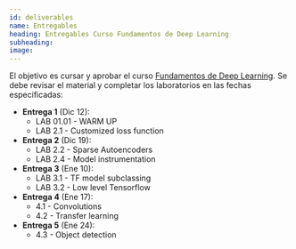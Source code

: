 ```yaml
---
id: deliverables
name: Entregables
heading: Entregables Curso Fundamentos de Deep Learning
subheading: 
image: 
---
```


El objetivo es cursar y aprobar el curso [Fundamentos de Deep Learning](https://fagonzalezo.github.io/2021.deeplearning/intro.html#). Se debe revisar el material y completar los laboratorios en las fechas especificadas:

* **Entrega 1** (Dic 12):
  * LAB 01.01 - WARM UP
  * LAB 2.1 - Customized loss function
* **Entrega 2** (Dic 19):
  * LAB 2.2 - Sparse Autoencoders
  * LAB 2.4 - Model instrumentation
* **Entrega 3** (Ene 10):
  * LAB 3.1 - TF model subclassing
  * LAB 3.2 - Low level Tensorflow
* **Entrega 4** (Ene 17):
  * 4.1 - Convolutions
  * 4.2 - Transfer learning
* **Entrega 5** (Ene 24):
  * 4.3 - Object detection
